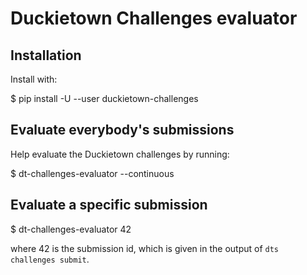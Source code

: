 # Duckietown Challenges evaluator

## Installation

Install with:

  $ pip install -U --user duckietown-challenges
  
## Evaluate everybody's submissions

Help evaluate the Duckietown challenges by running:

  $ dt-challenges-evaluator --continuous
  
## Evaluate a specific submission

  $ dt-challenges-evaluator 42
  
where 42 is the submission id, which is given in the output of `dts challenges submit`.

